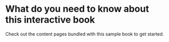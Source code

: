 What do you need to know about this interactive book
====================================


Check out the content pages bundled with this sample book to get started.
